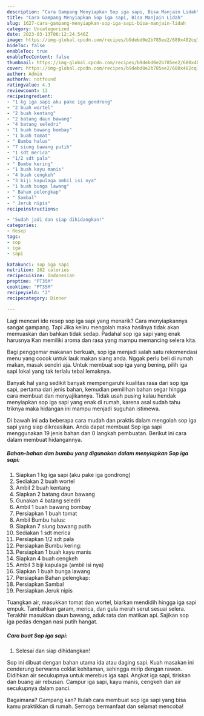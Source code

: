 ```yaml
---
description: "Cara Gampang Menyiapkan Sop iga sapi, Bisa Manjain Lidah"
title: "Cara Gampang Menyiapkan Sop iga sapi, Bisa Manjain Lidah"
slug: 1627-cara-gampang-menyiapkan-sop-iga-sapi-bisa-manjain-lidah
category: Uncategorized
date: 2023-03-13T06:12:24.546Z
image: https://img-global.cpcdn.com/recipes/b9debd0e2b785ee2/680x482cq70/sop-iga-sapi-foto-resep-utama.jpg
hideToc: false
enableToc: true
enableTocContent: false
thumbnail: https://img-global.cpcdn.com/recipes/b9debd0e2b785ee2/680x482cq70/sop-iga-sapi-foto-resep-utama.jpg
cover: https://img-global.cpcdn.com/recipes/b9debd0e2b785ee2/680x482cq70/sop-iga-sapi-foto-resep-utama.jpg
author: Admin
authorAv: notfound
ratingvalue: 4.3
reviewcount: 13
recipeingredient:
- "1 kg iga sapi aku pake iga gondrong"
- "2 buah wortel"
- "2 buah kentang"
- "2 batang daun bawang"
- "4 batang seledri"
- "1 buah bawang bombay"
- "1 buah tomat"
- " Bumbu halus"
- "7 siung bawang putih"
- "1 sdt merica"
- "1/2 sdt pala"
- " Bumbu kering"
- "1 buah kayu manis"
- "4 buah cengkeh"
- "3 biji kapulaga ambil isi nya"
- "1 buah bunga lawang"
- " Bahan pelengkap"
- " Sambal"
- " Jeruk nipis"
recipeinstructions:

- "Sudah jadi dan siap dihidangkan!"
categories:
- Resep
tags:
- sop
- iga
- sapi

katakunci: sop iga sapi 
nutrition: 262 calories
recipecuisine: Indonesian
preptime: "PT35M"
cooktime: "PT35M"
recipeyield: "2"
recipecategory: Dinner

---
```



Lagi mencari ide resep sop iga sapi yang menarik? Cara menyiapkannya sangat gampang. Tapi Jika keliru mengolah maka hasilnya tidak akan memuaskan dan bahkan tidak sedap. Padahal sop iga sapi yang enak harusnya Kan memiliki aroma dan rasa yang mampu memancing selera kita.


Bagi penggemar makanan berkuah, sop iga menjadi salah satu rekomendasi menu yang cocok untuk lauk makan siang anda. Nggak perlu beli di rumah makan, masak sendiri aja. Untuk membuat sop iga yang bening, pilih iga sapi lokal yang tak terlalu tebal lemaknya.

Banyak hal yang sedikit banyak mempengaruhi kualitas rasa dari sop iga sapi, pertama dari jenis bahan, kemudian pemilihan bahan segar hingga cara membuat dan menyajikannya. Tidak usah pusing kalau hendak menyiapkan sop iga sapi yang enak di rumah, karena asal sudah tahu triknya maka hidangan ini mampu menjadi suguhan istimewa.


Di bawah ini ada beberapa cara mudah dan praktis dalam mengolah sop iga sapi yang siap dikreasikan. Anda dapat membuat Sop iga sapi menggunakan 19 jenis bahan dan 0 langkah pembuatan. Berikut ini cara dalam membuat hidangannya.

<!--inarticleads1-->

##### Bahan-bahan dan bumbu yang digunakan dalam menyiapkan Sop iga sapi:

1. Siapkan 1 kg iga sapi (aku pake iga gondrong)
1. Sediakan 2 buah wortel
1. Ambil 2 buah kentang
1. Siapkan 2 batang daun bawang
1. Gunakan 4 batang seledri
1. Ambil 1 buah bawang bombay
1. Persiapkan 1 buah tomat
1. Ambil  Bumbu halus:
1. Siapkan 7 siung bawang putih
1. Sediakan 1 sdt merica
1. Persiapkan 1/2 sdt pala
1. Persiapkan  Bumbu kering:
1. Persiapkan 1 buah kayu manis
1. Siapkan 4 buah cengkeh
1. Ambil 3 biji kapulaga (ambil isi nya)
1. Siapkan 1 buah bunga lawang
1. Persiapkan  Bahan pelengkap:
1. Persiapkan  Sambal
1. Persiapkan  Jeruk nipis


Tuangkan air, masukkan tomat dan wortel, biarkan mendidih hingga iga sapi empuk. Tambahkan garam, merica, dan gula merah serut sesuai selera. Terakhir masukkan daun bawang, aduk rata dan matikan api. Sajikan sop iga pedas dengan nasi putih hangat. 

<!--inarticleads2-->

##### Cara buat Sop iga sapi:


1. Selesai dan siap dihidangkan!

Sop ini dibuat dengan bahan utama ida atau daging sapi. Kuah masakan ini cenderung berwarna coklat kehitaman, sehingga mirip dengan rawon. Didihkan air secukupnya untuk merebus iga sapi. Angkat iga sapi, tiriskan dan buang air rebusan. Campur iga sapi, kayu manis, cengkeh dan air secukupnya dalam panci. 

Bagaimana? Gampang kan? Itulah cara membuat sop iga sapi yang bisa kamu praktikkan di rumah. Semoga bermanfaat dan selamat mencoba!
